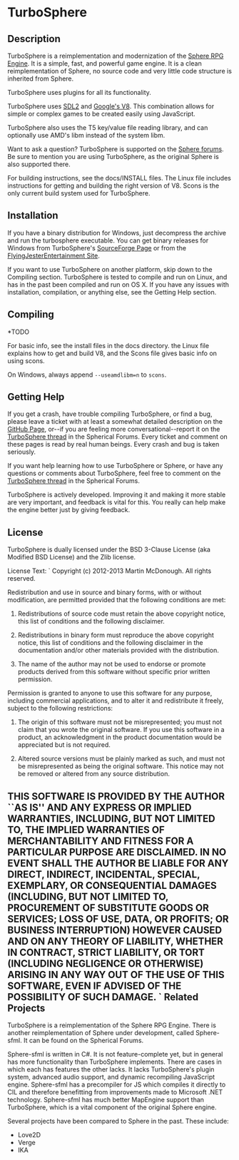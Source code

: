 TurboSphere
===========

Description
-----------

TurboSphere is a reimplementation and modernization of the [Sphere RPG Engine](spheredev.org/). It is a simple, fast, and powerful game engine. It is a clean reimplementation of Sphere, no source code and very little code structure is inherited from Sphere.

TurboSphere uses plugins for all its functionality.

TurboSphere uses [SDL2](http://www.libsdl.org/) and [Google's V8](http://code.google.com/p/v8/). This combination allows for simple or complex games to be created easily using JavaScript.

TurboSphere also uses the T5 key/value file reading library, and can optionally use AMD's libm instead of the system libm.

Want to ask a question? TurboSphere is supported on the [Sphere forums](http://forums.spheredev.org/). Be sure to mention you are using TurboSphere, as the original Sphere is also supported there.

For building instructions, see the docs/INSTALL files. The Linux file includes instructions for getting and building the 
right version of V8. Scons is the only current build system used for TurboSphere.

Installation
------------

If you have a binary distribution for Windows, just decompress the archive and run the turbosphere executable. You can get binary releases for Windows from TurboSphere's [SourceForge Page](http://sourceforge.net/projects/turbosphere/) or from the [FlyingJesterEntertainment Site](http://flyingjesterentertainment.webs.com/turbosphere.htm).

If you want to use TurboSphere on another platform, skip down to the Compiling section. TurboSphere is tested to compile and run on Linux, and has in the past been compiled and run on OS X. If you have any issues with installation, compilation, or anything else, see the Getting Help section.

Compiling
---------

*TODO

For basic info, see the install files in the docs directory. the Linux file explains how to get and build V8, and the Scons file gives basic info on using scons. 

On Windows, always append `--useamdlibm=n` to `scons`.

Getting Help
------------

If you get a crash, have trouble compiling TurboSphere, or find a bug, please leave a ticket with at least a somewhat detailed description on the [GitHub Page](https://github.com/flyingjester/turbosphere), or--if you are feeling more conversational--report it on the [TurboSphere thread](http://forums.spheredev.org/index.php/topic,13.msg53.html#msg53) in the Spherical Forums. Every ticket and comment on these pages is read by real human beings. Every crash and bug is taken seriously.

If you want help learning how to use TurboSphere or Sphere, or have any questions or comments about TurboSphere, feel free to comment on the [TurboSphere thread](http://forums.spheredev.org/index.php/topic,13.msg53.html#msg53) in the Spherical Forums.

TurboSphere is actively developed. Improving it and making it more stable are very important, and feedback is vital for this. You really can help make the engine better just by giving feedback.

License
-------

TurboSphere is dually licensed under the BSD 3-Clause License (aka Modified BSD License) and the Zlib license.

License Text:
`
Copyright (c) 2012-2013 Martin McDonough.
All rights reserved.

Redistribution and use in source and binary forms, with or without modification, are permitted provided that the following conditions are met:

1. Redistributions of source code must retain the above copyright notice, this list of conditions and the following disclaimer.

2. Redistributions in binary form must reproduce the above copyright notice, this list of conditions and the following disclaimer in the documentation and/or other materials provided with the distribution.  

3. The name of the author may not be used to endorse or promote products derived from this software without specific prior written permission.

Permission is granted to anyone to use this software for any purpose, including commercial applications, and to alter it and redistribute it freely, subject to the following restrictions:

1. The origin of this software must not be misrepresented; you must not claim that you wrote the original software. If you use this software in a product, an acknowledgment in the product documentation would be appreciated but is not required.

2. Altered source versions must be plainly marked as such, and must not be misrepresented as being the original software. This notice may not be removed or altered from any source distribution.


THIS SOFTWARE IS PROVIDED BY THE AUTHOR ``AS IS'' AND ANY EXPRESS OR IMPLIED WARRANTIES, INCLUDING, BUT NOT LIMITED TO, THE IMPLIED WARRANTIES OF MERCHANTABILITY AND FITNESS FOR A PARTICULAR PURPOSE ARE DISCLAIMED. IN NO EVENT SHALL THE AUTHOR BE LIABLE FOR ANY DIRECT, INDIRECT, INCIDENTAL, SPECIAL, EXEMPLARY, OR CONSEQUENTIAL DAMAGES (INCLUDING, BUT NOT LIMITED TO, PROCUREMENT OF SUBSTITUTE GOODS OR SERVICES; LOSS OF USE, DATA, OR PROFITS; OR BUSINESS INTERRUPTION) HOWEVER CAUSED AND ON ANY THEORY OF LIABILITY, WHETHER IN CONTRACT, STRICT LIABILITY, OR TORT (INCLUDING NEGLIGENCE OR OTHERWISE) ARISING IN ANY WAY OUT OF THE USE OF THIS SOFTWARE, EVEN IF ADVISED OF THE POSSIBILITY OF SUCH DAMAGE.
`
Related Projects
----------------

TurboSphere is a reimplementation of the Sphere RPG Engine. There is another reimplementation of Sphere under development, called Sphere-sfml. It can be found on the Spherical Forums.

Sphere-sfml is written in C#. It is not feature-complete yet, but in general has more functionality than TurboSphere implements. There are cases in which each has features the other lacks. It lacks TurboSphere's plugin system, advanced audio support, and dynamic recompiling JavaScript engine. Sphere-sfml has a precompiler for JS which compiles it directly to CIL and therefore benefitting from improvements made to Microsoft .NET technology. Sphere-sfml has much better MapEngine support than TurboSphere, which is a vital component of the original Sphere engine.

Several projects have been compared to Sphere in the past. These include:

-   Love2D
-   Verge
-   IKA